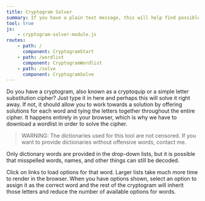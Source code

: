 ```yaml
---
title: Cryptogram Solver
summary: If you have a plain text message, this will help find possible solutions in a matter of seconds.  It works with simple substitution ciphers in plain English only.
tool: true
js:
    - cryptogram-solver-module.js
routes:
    - path: /
      component: CryptogramStart
    - path: /wordlist
      component: CryptogramWordlist
    - path: /solve
      component: CryptogramSolve
---
```


Do you have a cryptogram, also known as a cryptoquip or a simple letter substitution cipher? Just type it in here and perhaps this will solve it right away. If not, it should allow you to work towards a solution by offering solutions for each word and tying the letters together throughout the entire cipher. It happens entirely in your browser, which is why we have to download a wordlist in order to solve the cipher.

> WARNING: The dictionaries used for this tool are not censored. If you want to provide dictionaries without offensive words, contact me.

Only dictionary words are provided in the drop-down lists, but it is possible that misspelled words, names, and other things can still be decoded.

Click on links to load options for that word. Larger lists take much more time to render in the browser. When you have options shown, select an option to assign it as the correct word and the rest of the cryptogram will inherit those letters and reduce the number of available options for words.

<div class="module"></div>
